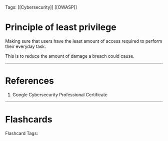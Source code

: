 Tags: [[Cybersecurity]] [[OWASP]]
# Principle of least privilege

Making sure that users have the least amount of access required to perform their everyday task.

This is to reduce the amount of damage a breach could cause.

---
# References

1. Google Cybersecurity Professional Certificate

---
# Flashcards

Flashcard Tags: 